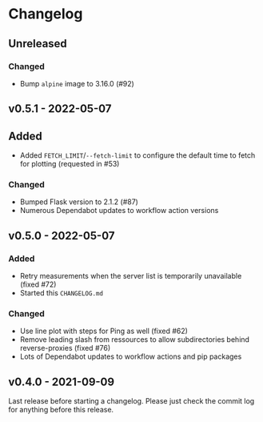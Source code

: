 # Changelog

## Unreleased

### Changed
- Bump `alpine` image to 3.16.0 (#92)

## v0.5.1 - 2022-05-07

## Added
- Added `FETCH_LIMIT`/`--fetch-limit` to configure the default time to fetch for plotting (requested in #53)

### Changed
- Bumped Flask version to 2.1.2 (#87)
- Numerous Dependabot updates to workflow action versions

## v0.5.0 - 2022-05-07

### Added
- Retry measurements when the server list is temporarily unavailable (fixed #72)
- Started this `CHANGELOG.md`

### Changed
- Use line plot with steps for Ping as well (fixed #62)
- Remove leading slash from ressources to allow subdirectories behind reverse-proxies (fixed #76)
- Lots of Dependabot updates to workflow actions and pip packages

## v0.4.0 - 2021-09-09

Last release before starting a changelog. Please just check the commit log for
anything before this release.
